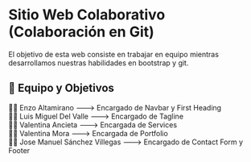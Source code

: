 # Sitio Web Colaborativo (Colaboración en Git)

El objetivo de esta web consiste en trabajar en equipo mientras desarrollamos nuestras habilidades en bootstrap y git.

## 📝 Equipo y Objetivos

🧑‍💻 Enzo Altamirano ---> Encargado de Navbar y First Heading   
🧑‍💻 Luis Miguel Del Valle ---> Encargado de Tagline  
👩‍💻 Valentina Ancieta ---> Encargada de Services  
👩‍💻 Valentina Mora ---> Encargada de Portfolio  
🧑‍💻 Jose Manuel Sánchez Villegas ---> Encargado de Contact Form y Footer

